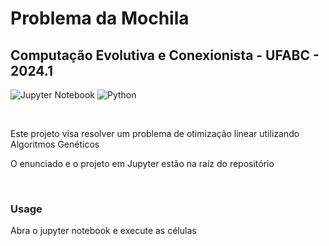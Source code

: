 # Problema da Mochila
## Computação Evolutiva e Conexionista - UFABC - 2024.1

![Jupyter Notebook](https://img.shields.io/badge/jupyter-%23FA0F00.svg?style=for-the-badge&logo=jupyter&logoColor=white)
![Python](https://img.shields.io/badge/Python-FFD43B?style=for-the-badge&logo=python&logoColor=darkgreen)

<br />

Este projeto visa resolver um problema de otimização linear utilizando Algoritmos Genéticos

O enunciado e o projeto em Jupyter estão na raíz do repositório

<br />

### Usage

Abra o jupyter notebook e execute as células
